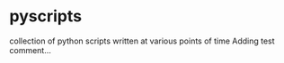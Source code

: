 pyscripts
=========

collection of python scripts written at various points of time
Adding test comment...
